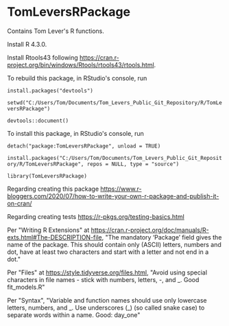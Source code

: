 # TomLeversRPackage
Contains Tom Lever's R functions.

Install R 4.3.0.

Install Rtools43 following https://cran.r-project.org/bin/windows/Rtools/rtools43/rtools.html.

To rebuild this package, in RStudio's console, run

`install.packages("devtools")`

`setwd("C:/Users/Tom/Documents/Tom_Levers_Public_Git_Repository/R/TomLeversRPackage")`

`devtools::document()`

To install this package, in RStudio's console, run

`detach("package:TomLeversRPackage", unload = TRUE)`

`install.packages("C:/Users/Tom/Documents/Tom_Levers_Public_Git_Repository/R/TomLeversRPackage", repos = NULL, type = "source")`

`library(TomLeversRPackage)`

Regarding creating this package
https://www.r-bloggers.com/2020/07/how-to-write-your-own-r-package-and-publish-it-on-cran/

Regarding creating tests
https://r-pkgs.org/testing-basics.html

Per "Writing R Extensions" at https://cran.r-project.org/doc/manuals/R-exts.html#The-DESCRIPTION-file,
"The mandatory ‘Package’ field gives the name of the package. This should contain only (ASCII) letters, numbers and dot, have at least two characters and start with a letter and not end in a dot."

Per "Files" at https://style.tidyverse.org/files.html,
"Avoid using special characters in file names - stick with numbers, letters, -, and _.
Good fit_models.R"

Per "Syntax",
"Variable and function names should use only lowercase letters, numbers, and \_. Use underscores (\_) (so called snake case) to separate words within a name.
Good: day_one"

